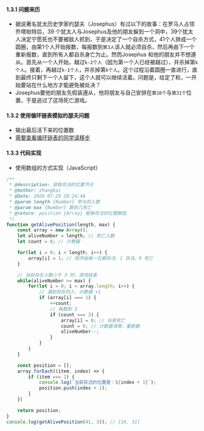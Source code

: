 #### 1.3.1 问题来历
- 据说著名犹太历史学家约瑟夫（Josephus）有过以下的故事：在罗马人占领乔塔帕特后，39 个犹太人与Josephus及他的朋友躲到一个洞中，39个犹太人决定宁愿死也不要被敌人抓到，于是决定了一个自杀方式，41个人排成一个圆圈，由第1个人开始报数，每报数到`第3人`该人就必须自杀，然后再由下一个重新报数，直到所有人都自杀身亡为止。然而Josephus 和他的朋友并不想遵从。首先从一个人开始，越过`k-2个人`（因为第一个人已经被越过），并杀掉第`k个人`。接着，再越过`k-1个人`，并杀掉第`k个人`。这个过程沿着圆圈一直进行，直到最终只剩下一个人留下，这个人就可以继续活着。问题是，给定了和，一开始要站在什么地方才能避免被处决？
- Josephus要他的朋友先假装遵从，他将朋友与自己安排在`第16个`与`第31个`位置，于是逃过了这场死亡游戏。


#### 1.3.2 使用循环链表模拟约瑟夫问题
- 输出最后活下来的位置数
- [需要查看循环链表的同学请移步](./docs/B/循环链表.md)


#### 1.3.3 代码实现
- 使用数组的方式实现（JavaScript）
```js
/**
 * @description: 获取存活的位置节点
 * @Author: zhangkai
 * @Date: 2020-07-29 20:24:48
 * @param length {Number} 参与的人数
 * @param max {Number} 数到几死亡
 * @return: position {Array} 能够存活的位置数组
 */ 
function getAlivePosition(length, max) {
    const array = new Array();
    let aliveNumber = length; // 死亡人数
    let count = 0; // 计数器

    for(let i = 0; i < length; i++) {
        array[i] = 1; // 刚开始每一位都存活，1 存活，0 死亡
    }

    // 当前存在人数小于 3 时，游戏结束
    while(aliveNumber >= max) {
        for(let i = 0; i < array.length; i++) {
            // 遇到存在的人，计数器 +1
            if (array[i] === 1) {
                ++count;
                // 每数到 3
                if (count === 3) {
                    array[i] = 0; // 玩家死亡
                    count = 0; // 计数器清零，重新数
                    aliveNumber--;
                }
            }
        }
    }

    const position = [];
    array.forEach((item, index) => {
        if (item === 1) {
            console.log(`当前存活的位置是：${index + 1}`);
            position.push(index + 1);
        }
    })

    return position;
}
console.log(getAlivePosition(41, 3)); // [16, 31]
```

